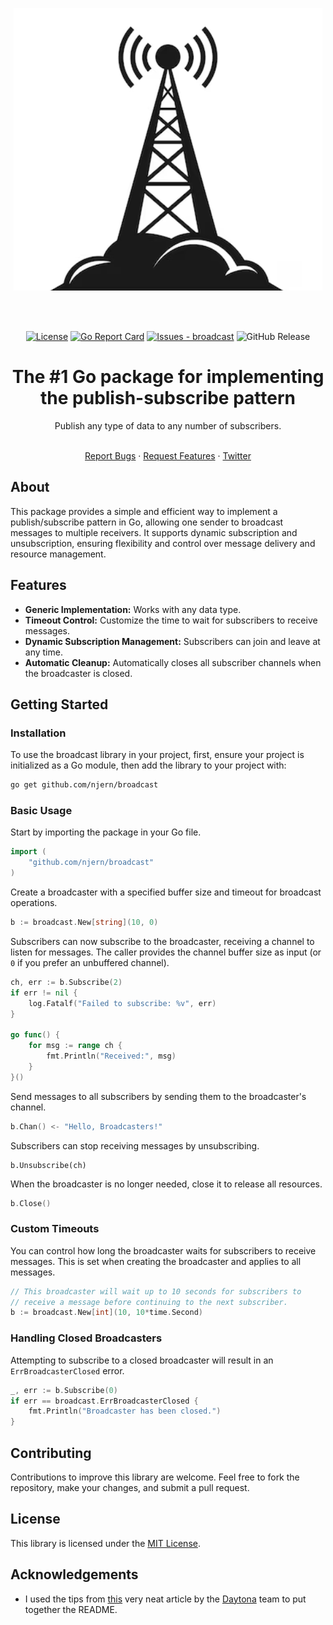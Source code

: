 <p align="center">
  <img src="https://github.com/njern/broadcast/blob/master/broadcast.png?raw=true" alt="Broadcast logo"/>
</p>

<br><br>

<div align="center">

[![License](https://img.shields.io/badge/license-MIT-blue)](#license)
[![Go Report Card](https://goreportcard.com/badge/github.com/njern/broadcast)](https://goreportcard.com/badge/github.com/njern/broadcast)
[![Issues - broadcast](https://img.shields.io/github/issues/njern/broadcast)](https://github.com/njern/broadcast/issues)
![GitHub Release](https://img.shields.io/github/v/release/njern/broadcast)

</div>

<h1 align="center">The #1 Go package for implementing the publish-subscribe pattern</h1>
<div align="center">
Publish any type of data to any number of subscribers.
</div>
</br>

<p align="center">
    <a href="https://github.com/njern/broadcast/issues/new?assignees=&labels=bug&projects=&template=bug_report.md&title=%F0%9F%90%9B+Bug+Report%3A+">Report Bugs</a>
    ·
    <a href="https://github.com/njern/broadcast/issues/new?assignees=&labels=enhancement&projects=&template=feature_request.md&title=%F0%9F%9A%80+Feature%3A+">Request Features</a>
    ·
    <a href="https://twitter.com/njern">Twitter</a>
  </p>

## About
This package provides a simple and efficient way to implement a publish/subscribe pattern in Go, allowing one sender to broadcast messages to multiple receivers. It supports dynamic subscription and unsubscription, ensuring flexibility and control over message delivery and resource management.

## Features

- **Generic Implementation:** Works with any data type.
- **Timeout Control:** Customize the time to wait for subscribers to receive messages.
- **Dynamic Subscription Management:** Subscribers can join and leave at any time.
- **Automatic Cleanup:** Automatically closes all subscriber channels when the broadcaster is closed.

## Getting Started

### Installation

To use the broadcast library in your project, first, ensure your project is initialized as a Go module, then add the library to your project with:

```bash
go get github.com/njern/broadcast
```

### Basic Usage
Start by importing the package in your Go file.

```go
import (
    "github.com/njern/broadcast"
)
```

Create a broadcaster with a specified buffer size and timeout for broadcast operations.

```go
b := broadcast.New[string](10, 0)
```

Subscribers can now subscribe to the broadcaster, receiving a channel to listen for messages. The caller provides the channel buffer size as input (or `0` if you prefer an unbuffered channel).

```go
ch, err := b.Subscribe(2)
if err != nil {
    log.Fatalf("Failed to subscribe: %v", err)
}

go func() {
    for msg := range ch {
        fmt.Println("Received:", msg)
    }
}()
```


Send messages to all subscribers by sending them to the broadcaster's channel.

```go
b.Chan() <- "Hello, Broadcasters!"
```

Subscribers can stop receiving messages by unsubscribing.

```
b.Unsubscribe(ch)
```

When the broadcaster is no longer needed, close it to release all resources.

```go
b.Close()
```


### Custom Timeouts
You can control how long the broadcaster waits for subscribers to receive messages. This is set when creating the  broadcaster and applies to all messages.

```go
// This broadcaster will wait up to 10 seconds for subscribers to  
// receive a message before continuing to the next subscriber.
b := broadcast.New[int](10, 10*time.Second)
```

### Handling Closed Broadcasters
Attempting to subscribe to a closed broadcaster will result in an `ErrBroadcasterClosed` error.

```go
_, err := b.Subscribe(0)
if err == broadcast.ErrBroadcasterClosed {
    fmt.Println("Broadcaster has been closed.")
}
```

## Contributing

Contributions to improve this library are welcome. Feel free to fork the repository, make your changes, and submit a pull request.

## License

This library is licensed under the [MIT License](LICENSE).

## Acknowledgements

- I used the tips from [this](https://www.daytona.io/dotfiles/how-to-write-4000-stars-github-readme-for-your-project) very neat article by the [Daytona](https://www.daytona.io) team to put together the README.